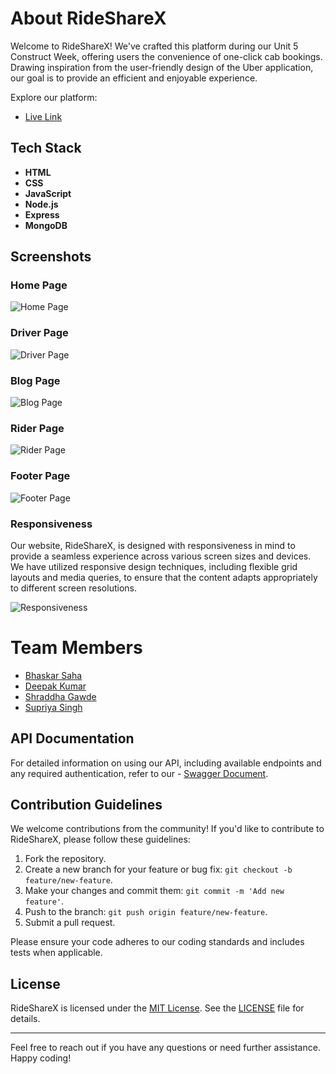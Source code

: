 # About RideShareX

Welcome to RideShareX! We've crafted this platform during our Unit 5 Construct Week, offering users the convenience of one-click cab bookings. Drawing inspiration from the user-friendly design of the Uber application, our goal is to provide an efficient and enjoyable experience.

Explore our platform:
- [Live Link](https://moonlit-trifle-686331.netlify.app/)

## Tech Stack

- **HTML**
- **CSS**
- **JavaScript**
- **Node.js**
- **Express**
- **MongoDB**

## Screenshots

### Home Page
![Home Page](https://github.com/bsaha12/tech-sankat-nivaaran-4321/assets/131662969/7ad19d2d-c9dd-4a39-bc39-c89522e3ebc3)

### Driver Page
![Driver Page](https://github.com/bsaha12/tech-sankat-nivaaran-4321/assets/131662969/5829156e-dd5a-44cb-b77c-92d9bdcdc33e)

### Blog Page
![Blog Page](https://github.com/bsaha12/tech-sankat-nivaaran-4321/assets/131662969/f1afb70e-46ce-445c-9c67-af05b098a5fe)

### Rider Page
![Rider Page](https://github.com/bsaha12/tech-sankat-nivaaran-4321/assets/131662969/d76cbd1a-8886-48bc-b56c-76eb6f6d4e41)

### Footer Page
![Footer Page](https://github.com/bsaha12/tech-sankat-nivaaran-4321/assets/131662969/354e045b-9982-4241-a12e-1133788d8db3)

### Responsiveness
Our website, RideShareX, is designed with responsiveness in mind to provide a seamless experience across various screen sizes and devices. We have utilized responsive design techniques, including flexible grid layouts and media queries, to ensure that the content adapts appropriately to different screen resolutions.

![Responsiveness](https://github.com/bsaha12/tech-sankat-nivaaran-4321/assets/131662969/b69484d7-67c8-4258-a4d3-a16c48d0eb9f)

# Team Members
- [Bhaskar Saha](https://github.com/bsaha12)
- [Deepak Kumar](https://github.com/DEEPAK101020)
- [Shraddha Gawde](https://github.com/shraddha-gawde)
- [Supriya Singh](https://github.com/Supriyasingh2)


## API Documentation

For detailed information on using our API, including available endpoints and any required authentication, refer to our - [Swagger Document](https://tech-sankat-nivaaran-4321.onrender.com/apidocs/).

## Contribution Guidelines

We welcome contributions from the community! If you'd like to contribute to RideShareX, please follow these guidelines:

1. Fork the repository.
2. Create a new branch for your feature or bug fix: `git checkout -b feature/new-feature`.
3. Make your changes and commit them: `git commit -m 'Add new feature'`.
4. Push to the branch: `git push origin feature/new-feature`.
5. Submit a pull request.

Please ensure your code adheres to our coding standards and includes tests when applicable.

## License

RideShareX is licensed under the [MIT License](LICENSE). See the [LICENSE](LICENSE) file for details.

---

Feel free to reach out if you have any questions or need further assistance. Happy coding!

